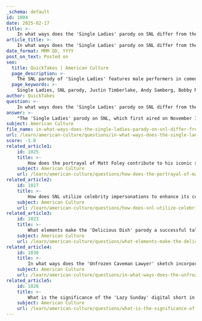 ```yaml
---
_schema: default
id: 1004
date: 2025-02-17
title: >-
    In what ways does the 'Single Ladies' parody on SNL differ from the original performance?
article_title: >-
    In what ways does the 'Single Ladies' parody on SNL differ from the original performance?
date_format: MMM DD, YYYY
post_on_text: Posted on
seo:
  title: QuickTakes | American Culture
  page_description: >-
    The SNL parody of 'Single Ladies' features male performers in comedic roles, contrasting with the original by Beyonc. It incorporates humor, cultural commentary on gender roles, and highlights the collaboration with Beyonc herself, bringing a unique twist to the iconic dance.
  page_keywords: >-
    Single Ladies, SNL parody, Justin Timberlake, Andy Samberg, Bobby Moynihan, comedy, gender roles, cultural commentary, Beyoncé, performance, choreography, satire, male dancers, humor, viral trends
author: QuickTakes
question: >-
    In what ways does the 'Single Ladies' parody on SNL differ from the original performance?
answer: >-
    "The 'Single Ladies' parody on SNL, which first aired on November 15, 2008, differs from the original performance in several notable ways:\n1. **Cast and Presentation**: The SNL sketch features Justin Timberlake, Andy Samberg, and Bobby Moynihan dressed in black leotards and heels, mimicking the choreography of Beyoncé's original music video. This male representation adds a comedic twist, as the original video features a trio of female dancers. The juxtaposition of male performers in traditionally feminine attire creates a humorous contrast that is central to the parody.\n2. **Comedic Elements**: The SNL version incorporates comedic elements that are not present in the original performance. The sketch plays on the absurdity of men performing a dance that is iconic for its femininity, which adds a layer of satire regarding gender roles and expectations in dance and performance.\n3. **Beyoncé's Involvement**: Interestingly, Justin Timberlake revealed that Beyoncé was initially hesitant about the parody. He had to don a leotard and heels to convince her to allow the sketch to happen, highlighting the collaborative yet comedic nature of the SNL performance. This behind-the-scenes story adds context to the parody, showing that it was not just a straightforward imitation but rather a playful homage that required Beyoncé's approval.\n4. **Cultural Commentary**: While Beyoncé's original performance is a celebration of female empowerment and independence, the SNL parody adds a layer of commentary on the cultural phenomenon surrounding the song and its dance. By featuring male performers, the sketch invites the audience to reflect on the cultural significance of the original while also poking fun at the lengths to which people will go to replicate viral trends.\n5. **Musical and Visual Style**: The SNL sketch maintains the catchy tune and choreography of the original but infuses it with exaggerated comedic timing and visual gags that are characteristic of SNL's style. The performance is designed to elicit laughter, contrasting with the polished and serious nature of Beyoncé's original music video.\nIn summary, the SNL parody of 'Single Ladies' differs from the original performance through its use of male performers, comedic elements, Beyoncé's initial reluctance, cultural commentary, and a humorous take on the choreography and music. These differences highlight the unique blend of satire and homage that SNL is known for in its sketches."
subject: American Culture
file_name: in-what-ways-does-the-single-ladies-parody-on-snl-differ-from-the-original-performance.md
url: /learn/american-culture/questions/in-what-ways-does-the-single-ladies-parody-on-snl-differ-from-the-original-performance
score: -1.0
related_article1:
    id: 1025
    title: >-
        How does the portrayal of Matt Foley contribute to his iconic status on SNL?
    subject: American Culture
    url: /learn/american-culture/questions/how-does-the-portrayal-of-matt-foley-contribute-to-his-iconic-status-on-snl
related_article2:
    id: 1027
    title: >-
        How does SNL utilize celebrity impersonations to enhance its comedic impact?
    subject: American Culture
    url: /learn/american-culture/questions/how-does-snl-utilize-celebrity-impersonations-to-enhance-its-comedic-impact
related_article3:
    id: 1023
    title: >-
        What elements make the 'Delicious Dish' parody a successful talk show spoof?
    subject: American Culture
    url: /learn/american-culture/questions/what-elements-make-the-delicious-dish-parody-a-successful-talk-show-spoof
related_article4:
    id: 1030
    title: >-
        In what ways does the 'Unfrozen Caveman Lawyer' sketch incorporate historical themes?
    subject: American Culture
    url: /learn/american-culture/questions/in-what-ways-does-the-unfrozen-caveman-lawyer-sketch-incorporate-historical-themes
related_article5:
    id: 1028
    title: >-
        What is the significance of the 'Lazy Sunday' digital short in the evolution of SNL's sketch format?
    subject: American Culture
    url: /learn/american-culture/questions/what-is-the-significance-of-the-lazy-sunday-digital-short-in-the-evolution-of-snls-sketch-format
---
```


&nbsp;